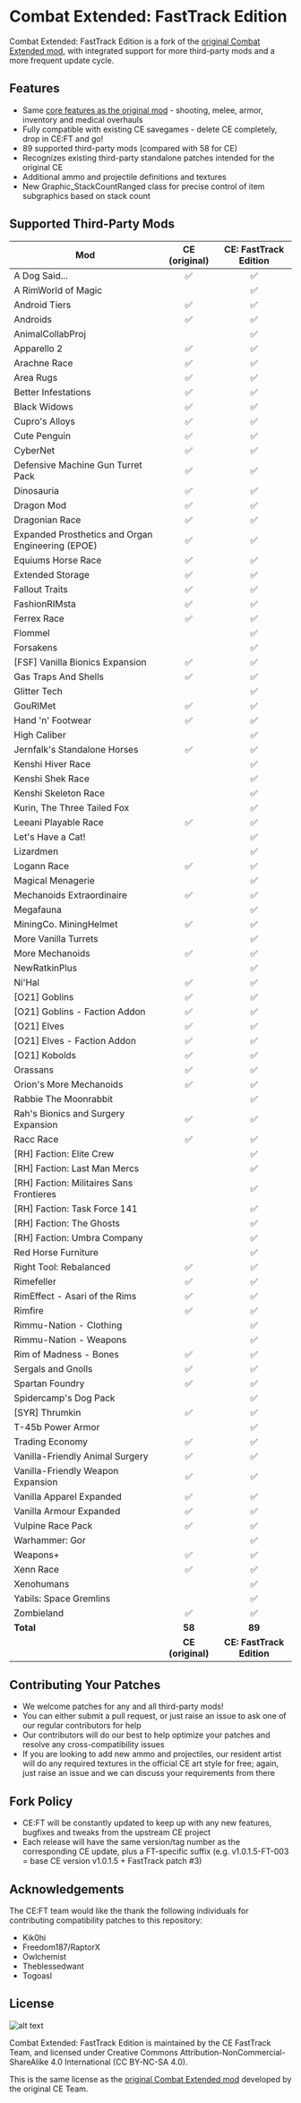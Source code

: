 # Combat Extended: FastTrack Edition
Combat Extended: FastTrack Edition is a fork of the [original Combat Extended mod](https://github.com/NoImageAvailable/CombatExtended/), with integrated support for more third-party mods and a more frequent update cycle.

## Features
- Same [core features as the original mod](https://github.com/NoImageAvailable/CombatExtended/blob/master/README.md) - shooting, melee, armor, inventory and medical overhauls
- Fully compatible with existing CE savegames - delete CE completely, drop in CE:FT and go!
- 89 supported third-party mods (compared with 58 for CE)
- Recognizes existing third-party standalone patches intended for the original CE
- Additional ammo and projectile definitions and textures
- New Graphic_StackCountRanged class for precise control of item subgraphics based on stack count

## Supported Third-Party Mods
Mod | CE (original) | CE: FastTrack Edition
--- | :---: | :---:
A Dog Said... 										| &#x2705; 	| &#x2705;
A RimWorld of Magic 											|  			| &#x2705;
Android Tiers											|&#x2705;| &#x2705;
Androids										|&#x2705;| &#x2705;
AnimalCollabProj 											|  			| &#x2705;
Apparello 2 										| &#x2705; 	| &#x2705;
Arachne Race										| &#x2705; 	| &#x2705;
Area Rugs									| &#x2705; 	| &#x2705;
Better Infestations							| &#x2705; 	| &#x2705;
Black Widows								| &#x2705; 	| &#x2705;
Cupro's Alloys								| &#x2705; 	| &#x2705;
Cute Penguin 										| &#x2705; 	| &#x2705;
CyberNet											| &#x2705; 	| &#x2705;
Defensive Machine Gun Turret Pack 					| &#x2705; 	| &#x2705;
Dinosauria											| &#x2705; 	| &#x2705;
Dragon Mod											| &#x2705; 	| &#x2705;
Dragonian Race											| &#x2705; 	| &#x2705;
Expanded Prosthetics and Organ Engineering (EPOE) 	| &#x2705; 	| &#x2705;
Equiums Horse Race 								| &#x2705; 	| &#x2705;
Extended Storage 									| &#x2705; 	| &#x2705;
Fallout Traits 									| &#x2705; 	| &#x2705;
FashionRIMsta 										| &#x2705; 	| &#x2705;
Ferrex Race 										| &#x2705; 	| &#x2705;
Flommel 											|  			| &#x2705;
Forsakens											|  			| &#x2705;
[FSF] Vanilla Bionics Expansion				| &#x2705; 	| &#x2705;
Gas Traps And Shells 										| &#x2705; 	| &#x2705;
Glitter Tech										|  			| &#x2705;
GouRIMet 										| &#x2705; 	| &#x2705;
Hand 'n' Footwear 									| &#x2705; 	| &#x2705;
High Caliber											|  			| &#x2705;
Jernfalk's Standalone Horses 						| &#x2705; 	| &#x2705;
Kenshi Hiver Race 									|  			| &#x2705;
Kenshi Shek Race 									|  			| &#x2705;
Kenshi Skeleton Race 									|  			| &#x2705;
Kurin, The Three Tailed Fox 									|  			| &#x2705;
Leeani Playable Race 								| &#x2705; 	| &#x2705;
Let's Have a Cat! 									|  			| &#x2705;
Lizardmen 									|  			| &#x2705;
Logann Race 										| &#x2705; 	| &#x2705;
Magical Menagerie									|  			| &#x2705;
Mechanoids Extraordinaire 							| &#x2705; 	| &#x2705;
Megafauna 									|  			| &#x2705;
MiningCo. MiningHelmet								| &#x2705; 	| &#x2705;
More Vanilla Turrets								|  			| &#x2705;
More Mechanoids										| &#x2705; 	| &#x2705;
NewRatkinPlus								|  			| &#x2705;
Ni'Hal 											| &#x2705; 	| &#x2705;
[O21] Goblins								| &#x2705; 	| &#x2705;
[O21] Goblins - Faction Addon								| &#x2705; 	| &#x2705;
[O21] Elves								| &#x2705; 	| &#x2705;
[O21] Elves - Faction Addon								| &#x2705; 	| &#x2705;
[O21] Kobolds								| &#x2705; 	| &#x2705;
Orassans 											| &#x2705; 	| &#x2705;
Orion's More Mechanoids 							| &#x2705; 	| &#x2705;
Rabbie The Moonrabbit								|  			| &#x2705;
Rah's Bionics and Surgery Expansion 				| &#x2705; 	| &#x2705;
Racc Race 											| &#x2705; 	| &#x2705;
[RH] Faction: Elite Crew 			        |  			| &#x2705;
[RH] Faction: Last Man Mercs	        |  			| &#x2705;
[RH] Faction: Militaires Sans Frontieres 			|  			| &#x2705;
[RH] Faction: Task Force 141 			|  			| &#x2705;
[RH] Faction: The Ghosts 							|  			| &#x2705;
[RH] Faction: Umbra Company 						|  			| &#x2705;
Red Horse Furniture								|  			| &#x2705;
Right Tool: Rebalanced 							| &#x2705; 	| &#x2705;
Rimefeller 										| &#x2705; 	| &#x2705;
RimEffect - Asari of the Rims 										| &#x2705; 	| &#x2705;
Rimfire 											| &#x2705; 	| &#x2705;
Rimmu-Nation - Clothing 							|  			| &#x2705;
Rimmu-Nation - Weapons 							|  			| &#x2705;
Rim of Madness - Bones							| &#x2705; 	| &#x2705;
Sergals and Gnolls 								| &#x2705; 	| &#x2705;
Spartan Foundry 								| &#x2705; 	| &#x2705;
Spidercamp's Dog Pack 								|  			| &#x2705;
[SYR] Thrumkin									| &#x2705; 	| &#x2705;
T-45b Power Armor 								|  			| &#x2705;
Trading Economy 									| &#x2705; 	| &#x2705;
Vanilla-Friendly Animal Surgery 					| &#x2705; 	| &#x2705;
Vanilla-Friendly Weapon Expansion 					| &#x2705; 	| &#x2705;
Vanilla Apparel Expanded 					| &#x2705; 	| &#x2705;
Vanilla Armour Expanded 					| &#x2705; 	| &#x2705;
Vulpine Race Pack 									| &#x2705; 	| &#x2705;
Warhammer: Gor 									|  			| &#x2705;
Weapons+ 											| &#x2705; 	| &#x2705;
Xenn Race 											| &#x2705; 	| &#x2705;
Xenohumans 										|  			| &#x2705;
Yabils: Space Gremlins				|  			| &#x2705;
Zombieland 										| &#x2705; 	| &#x2705;
**Total** | **58** | **89**
&nbsp; | **CE (original)** | **CE: FastTrack Edition**

## Contributing Your Patches
- We welcome patches for any and all third-party mods!
- You can either submit a pull request, or just raise an issue to ask one of our regular contributors for help
- Our contributors will do our best to help optimize your patches and resolve any cross-compatibility issues
- If you are looking to add new ammo and projectiles, our resident artist will do any required textures in the official CE art style for free; again, just raise an issue and we can discuss your requirements from there

## Fork Policy
- CE:FT will be constantly updated to keep up with any new features, bugfixes and tweaks from the upstream CE project
- Each release will have the same version/tag number as the corresponding CE update, plus a FT-specific suffix (e.g. v1.0.1.5-FT-003 = base CE version v1.0.1.5 + FastTrack patch #3)

## Acknowledgements
The CE:FT team would like the thank the following individuals for contributing compatibility patches to this repository:
- Kik0hi
- Freedom187/RaptorX
- Owlchemist
- Theblessedwant
- Togoasl

## License
![alt text](https://mirrors.creativecommons.org/presskit/buttons/88x31/png/by-nc-sa.png "Attribution-NonCommercial-ShareAlike 4.0 International (CC BY-NC-SA 4.0)")

Combat Extended: FastTrack Edition is maintained by the CE FastTrack Team, and licensed under Creative Commons Attribution-NonCommercial-ShareAlike 4.0 International (CC BY-NC-SA 4.0).

This is the same license as the [original Combat Extended mod](https://github.com/NoImageAvailable/CombatExtended/) developed by the original CE Team.
